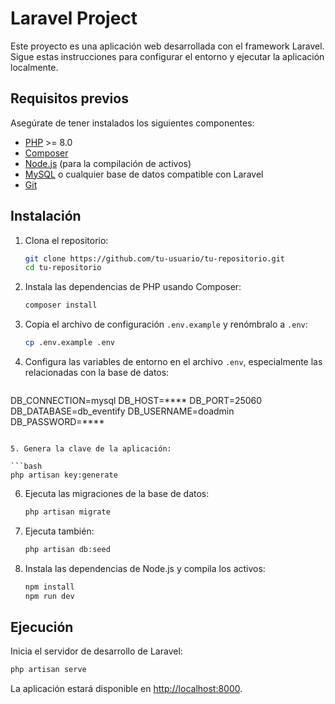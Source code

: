 # Laravel Project

Este proyecto es una aplicación web desarrollada con el framework Laravel. Sigue estas instrucciones para configurar el entorno y ejecutar la aplicación localmente.

## Requisitos previos

Asegúrate de tener instalados los siguientes componentes:

- [PHP](https://www.php.net/) >= 8.0
- [Composer](https://getcomposer.org/)
- [Node.js](https://nodejs.org/) (para la compilación de activos)
- [MySQL](https://www.mysql.com/) o cualquier base de datos compatible con Laravel
- [Git](https://git-scm.com/)

## Instalación

1. Clona el repositorio:

   ```bash
   git clone https://github.com/tu-usuario/tu-repositorio.git
   cd tu-repositorio
   ```

2. Instala las dependencias de PHP usando Composer:

   ```bash
   composer install
   ```

3. Copia el archivo de configuración `.env.example` y renómbralo a `.env`:

   ```bash
   cp .env.example .env
   ```

4. Configura las variables de entorno en el archivo `.env`, especialmente las relacionadas con la base de datos:

   ```env
DB_CONNECTION=mysql
DB_HOST=****
DB_PORT=25060
DB_DATABASE=db_eventify
DB_USERNAME=doadmin
DB_PASSWORD=****
   ```

5. Genera la clave de la aplicación:

   ```bash
   php artisan key:generate
   ```

6. Ejecuta las migraciones de la base de datos:

   ```bash
   php artisan migrate
   ```

7. Ejecuta también:

   ```bash
   php artisan db:seed
   ```

8. Instala las dependencias de Node.js y compila los activos:

   ```bash
   npm install
   npm run dev
   ```

## Ejecución

Inicia el servidor de desarrollo de Laravel:

```bash
php artisan serve
```

La aplicación estará disponible en [http://localhost:8000](http://localhost:8000).

